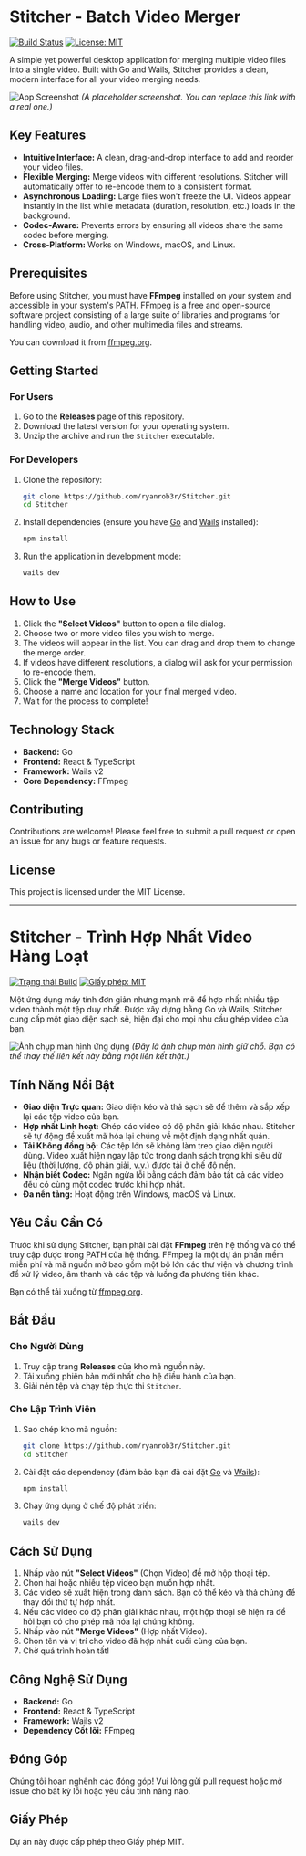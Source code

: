 # Stitcher - Batch Video Merger

[![Build Status](https://img.shields.io/badge/build-passing-brightgreen)](https://github.com/user/repo)
[![License: MIT](https://img.shields.io/badge/License-MIT-yellow.svg)](https://opensource.org/licenses/MIT)

A simple yet powerful desktop application for merging multiple video files into a single video. Built with Go and Wails, Stitcher provides a clean, modern interface for all your video merging needs.

![App Screenshot](https://i.imgur.com/your-screenshot.png)
*(A placeholder screenshot. You can replace this link with a real one.)*

## Key Features

*   **Intuitive Interface:** A clean, drag-and-drop interface to add and reorder your video files.
*   **Flexible Merging:** Merge videos with different resolutions. Stitcher will automatically offer to re-encode them to a consistent format.
*   **Asynchronous Loading:** Large files won't freeze the UI. Videos appear instantly in the list while metadata (duration, resolution, etc.) loads in the background.
*   **Codec-Aware:** Prevents errors by ensuring all videos share the same codec before merging.
*   **Cross-Platform:** Works on Windows, macOS, and Linux.

## Prerequisites

Before using Stitcher, you must have **FFmpeg** installed on your system and accessible in your system's PATH. FFmpeg is a free and open-source software project consisting of a large suite of libraries and programs for handling video, audio, and other multimedia files and streams.

You can download it from [ffmpeg.org](https://ffmpeg.org/download.html).

## Getting Started

### For Users

1.  Go to the **Releases** page of this repository.
2.  Download the latest version for your operating system.
3.  Unzip the archive and run the `Stitcher` executable.

### For Developers

1.  Clone the repository:
    ```bash
    git clone https://github.com/ryanrob3r/Stitcher.git
    cd Stitcher
    ```
2.  Install dependencies (ensure you have [Go](https://go.dev/doc/install) and [Wails](https://wails.io/docs/gettingstarted/installation) installed):
    ```bash
    npm install
    ```
3.  Run the application in development mode:
    ```bash
    wails dev
    ```

## How to Use

1.  Click the **"Select Videos"** button to open a file dialog.
2.  Choose two or more video files you wish to merge.
3.  The videos will appear in the list. You can drag and drop them to change the merge order.
4.  If videos have different resolutions, a dialog will ask for your permission to re-encode them.
5.  Click the **"Merge Videos"** button.
6.  Choose a name and location for your final merged video.
7.  Wait for the process to complete!

## Technology Stack

*   **Backend:** Go
*   **Frontend:** React & TypeScript
*   **Framework:** Wails v2
*   **Core Dependency:** FFmpeg

## Contributing

Contributions are welcome! Please feel free to submit a pull request or open an issue for any bugs or feature requests.

## License

This project is licensed under the MIT License.

---

# Stitcher - Trình Hợp Nhất Video Hàng Loạt

[![Trạng thái Build](https://img.shields.io/badge/build-passing-brightgreen)](https://github.com/user/repo)
[![Giấy phép: MIT](https://img.shields.io/badge/License-MIT-yellow.svg)](https://opensource.org/licenses/MIT)

Một ứng dụng máy tính đơn giản nhưng mạnh mẽ để hợp nhất nhiều tệp video thành một tệp duy nhất. Được xây dựng bằng Go và Wails, Stitcher cung cấp một giao diện sạch sẽ, hiện đại cho mọi nhu cầu ghép video của bạn.

![Ảnh chụp màn hình ứng dụng](https://i.imgur.com/your-screenshot.png)
*(Đây là ảnh chụp màn hình giữ chỗ. Bạn có thể thay thế liên kết này bằng một liên kết thật.)*

## Tính Năng Nổi Bật

*   **Giao diện Trực quan:** Giao diện kéo và thả sạch sẽ để thêm và sắp xếp lại các tệp video của bạn.
*   **Hợp nhất Linh hoạt:** Ghép các video có độ phân giải khác nhau. Stitcher sẽ tự động đề xuất mã hóa lại chúng về một định dạng nhất quán.
*   **Tải Không đồng bộ:** Các tệp lớn sẽ không làm treo giao diện người dùng. Video xuất hiện ngay lập tức trong danh sách trong khi siêu dữ liệu (thời lượng, độ phân giải, v.v.) được tải ở chế độ nền.
*   **Nhận biết Codec:** Ngăn ngừa lỗi bằng cách đảm bảo tất cả các video đều có cùng một codec trước khi hợp nhất.
*   **Đa nền tảng:** Hoạt động trên Windows, macOS và Linux.

## Yêu Cầu Cần Có

Trước khi sử dụng Stitcher, bạn phải cài đặt **FFmpeg** trên hệ thống và có thể truy cập được trong PATH của hệ thống. FFmpeg là một dự án phần mềm miễn phí và mã nguồn mở bao gồm một bộ lớn các thư viện và chương trình để xử lý video, âm thanh và các tệp và luồng đa phương tiện khác.

Bạn có thể tải xuống từ [ffmpeg.org](https://ffmpeg.org/download.html).

## Bắt Đầu

### Cho Người Dùng

1.  Truy cập trang **Releases** của kho mã nguồn này.
2.  Tải xuống phiên bản mới nhất cho hệ điều hành của bạn.
3.  Giải nén tệp và chạy tệp thực thi `Stitcher`.

### Cho Lập Trình Viên

1.  Sao chép kho mã nguồn:
    ```bash
    git clone https://github.com/ryanrob3r/Stitcher.git
    cd Stitcher
    ```
2.  Cài đặt các dependency (đảm bảo bạn đã cài đặt [Go](https://go.dev/doc/install) và [Wails](https://wails.io/docs/gettingstarted/installation)):
    ```bash
    npm install
    ```
3.  Chạy ứng dụng ở chế độ phát triển:
    ```bash
    wails dev
    ```

## Cách Sử Dụng

1.  Nhấp vào nút **"Select Videos"** (Chọn Video) để mở hộp thoại tệp.
2.  Chọn hai hoặc nhiều tệp video bạn muốn hợp nhất.
3.  Các video sẽ xuất hiện trong danh sách. Bạn có thể kéo và thả chúng để thay đổi thứ tự hợp nhất.
4.  Nếu các video có độ phân giải khác nhau, một hộp thoại sẽ hiện ra để hỏi bạn có cho phép mã hóa lại chúng không.
5.  Nhấp vào nút **"Merge Videos"** (Hợp nhất Video).
6.  Chọn tên và vị trí cho video đã hợp nhất cuối cùng của bạn.
7.  Chờ quá trình hoàn tất!

## Công Nghệ Sử Dụng

*   **Backend:** Go
*   **Frontend:** React & TypeScript
*   **Framework:** Wails v2
*   **Dependency Cốt lõi:** FFmpeg

## Đóng Góp

Chúng tôi hoan nghênh các đóng góp! Vui lòng gửi pull request hoặc mở issue cho bất kỳ lỗi hoặc yêu cầu tính năng nào.

## Giấy Phép

Dự án này được cấp phép theo Giấy phép MIT.